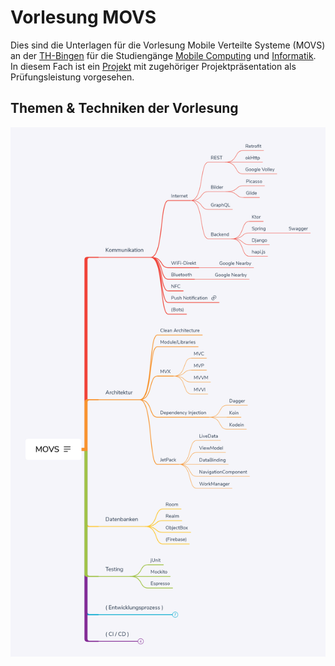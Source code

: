 # Vorlesung MOVS

Dies sind die Unterlagen für die Vorlesung Mobile Verteilte Systeme (MOVS) an der [TH-Bingen](https://www.th-bingen.de/home/) für die Studiengänge [Mobile Computing](https://www.th-bingen.de/studium/studiengaenge/mobile-computing) und [Informatik](https://www.th-bingen.de/studium/studiengaenge/informatik). In diesem Fach ist ein [Projekt](Project.md) mit zugehöriger Projektpräsentation als Prüfungsleistung vorgesehen.

## Themen & Techniken der Vorlesung

![Themen der Vorlesung](MOVS.png)

